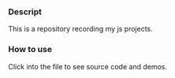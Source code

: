 ### Descript 

This is a repository recording my js projects.

### How to use

Click into the file to see source code and demos.

 
